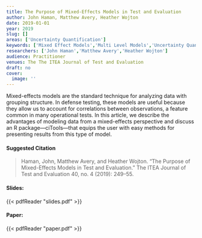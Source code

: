 ```yaml
---
title: The Purpose of Mixed-Effects Models in Test and Evaluation
author: John Haman, Matthew Avery, Heather Wojton
date: 2019-01-01
year: 2019
slug: []
areas: ['Uncertainty Quantification']
keywords: ['Mixed Effect Models','Multi Level Models','Uncertainty Quantification','R']
researchers: ['John Haman','Matthew Avery','Heather Wojton']
audience: Practitioner
venues: The The ITEA Journal of Test and Evaluation
draft: no
cover:
  image: ''
---
```




Mixed-effects models are the standard technique for analyzing data with grouping structure. In defense testing, these models are useful because they allow us to account for correlations between observations, a feature common in many operational tests. In this article, we describe the advantages of modeling data from a mixed-effects perspective and discuss an R package—ciTools—that equips the user with easy methods for presenting results from this type of model.

#### Suggested Citation
> Haman, John, Matthew Avery, and Heather Wojton. “The Purpose of Mixed-Effects Models in Test and Evaluation.” The ITEA Journal of Test and Evaluation 40, no. 4 (2019): 249–55.

#### Slides: 
{{< pdfReader "slides.pdf" >}}

#### Paper: 
{{< pdfReader "paper.pdf" >}}


